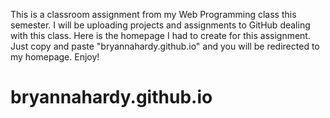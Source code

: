 This is a classroom assignment from my Web Programming class this semester. I will be uploading projects and assignments to GitHub dealing with this class. Here is the homepage I had to create for this assignment. Just copy and paste "bryannahardy.github.io" and you will be redirected to my homepage. Enjoy!
# bryannahardy.github.io
